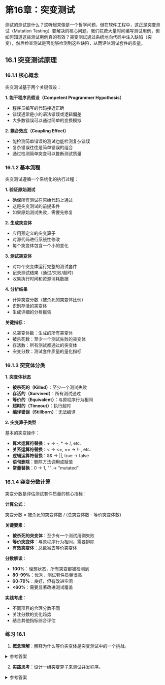 # 第16章：突变测试

测试的测试是什么？这听起来像是一个哲学问题，但在软件工程中，这正是突变测试（Mutation Testing）要解决的核心问题。我们花费大量时间编写测试用例，但如何知道这些测试用例真的有效？突变测试通过系统地向代码中注入缺陷（突变），然后检查测试是否能够检测到这些缺陷，从而评估测试套件的质量。

## 16.1 突变测试原理

### 16.1.1 核心概念

突变测试基于两个关键假设：

**1. 能干程序员假设（Competent Programmer Hypothesis）**
- 程序员编写的代码接近正确
- 错误通常是小的语法错误或逻辑偏差
- 大多数错误可以通过简单的变换模拟

**2. 耦合效应（Coupling Effect）**
- 能检测简单错误的测试也能检测复杂错误
- 复杂错误往往是简单错误的组合
- 通过检测简单突变可以推断测试质量

### 16.1.2 基本流程

突变测试遵循一个系统化的执行过程：

**1. 验证原始测试**
- 确保所有测试在原始代码上通过
- 这是突变测试的前提条件
- 如果原始测试失败，需要先修复

**2. 生成突变体**
- 应用预定义的突变算子
- 对源代码进行系统性修改
- 每个突变体包含一个小的变化

**3. 测试突变体**
- 对每个突变体运行完整的测试套件
- 记录测试结果（通过/失败/超时）
- 收集执行时间和资源消耗数据

**4. 分析结果**
- 计算突变分数（被杀死的突变体比例）
- 识别存活的突变体
- 生成详细的分析报告

**关键指标**：
- 总突变体数：生成的所有突变体
- 被杀死数：至少一个测试失败的突变体
- 存活数：所有测试都通过的突变体
- 突变分数：测试套件质量的量化指标

### 16.1.3 突变体分类

**1. 突变体状态**

- **被杀死的（Killed）**：至少一个测试失败
- **存活的（Survived）**：所有测试通过
- **等价的（Equivalent）**：与原程序行为相同
- **超时的（Timeout）**：执行超时
- **编译错误（Stillborn）**：无法编译

**2. 突变算子类型**

基本的突变操作：
- **算术运算符替换**：+ → -, * → /, etc.
- **关系运算符替换**：< → <=, == → !=, etc.
- **逻辑运算符替换**：&& → ||, true → false
- **语句删除**：删除方法调用或赋值
- **常量替换**：0 → 1, "" → "mutated"

### 16.1.4 突变分数计算

突变分数是评估测试套件质量的核心指标：

**计算公式**：

突变分数 = 被杀死的突变体数 / (总突变体数 - 等价突变体数)

**关键要素**：
- **被杀死的突变体**：至少有一个测试用例失败
- **等价突变体**：与原程序行为相同，需要排除
- **有效突变体**：总数减去等价突变体

**分数解读**：
- **100%**：理想状态，所有突变都被检测到
- **80-99%**：优秀，测试套件质量很高
- **60-79%**：良好，但有改进空间
- **<60%**：需要显著改进测试覆盖

**实践考虑**：
- 不同项目的合理分数不同
- 关注分数的变化趋势
- 结合其他指标综合评估

### 练习 16.1

1. **概念理解**：解释为什么等价突变体是突变测试中的一个挑战。

<details>
<summary>参考答案</summary>

等价突变体是突变测试中的主要挑战，原因如下：

1. **定义和识别困难**：
   - 等价突变体在语法上不同但语义上相同
   - 无法通过测试区分它们与原程序
   - 识别等价性是不可判定问题（停机问题的变体）

2. **对突变分数的影响**：
   - 等价突变体永远不会被"杀死"
   - 如果不识别，会降低突变分数
   - 给出测试质量的错误印象

3. **常见等价突变体示例**：
   
   考虑一个条件判断：当 x > 0 时返回 x，否则返回 0。
   
   如果将条件改为 x >= 0，在某些情况下会产生等价突变体：
   - 当 x 的值域不包含 0 时（如循环变量从 1 开始）
   - 当业务逻辑保证 x 永远为正时
   - 这种情况下，两种条件产生完全相同的结果

4. **计算资源浪费**：
   - 对等价突变体运行测试是无用功
   - 增加突变测试的执行时间
   - 可能导致误导性的测试改进努力

5. **缓解策略**：
   - 启发式检测：识别常见的等价模式
   - 统计方法：基于大量项目的经验数据
   - 人工审查：对存活的突变体进行人工检查
   - TCE（Trivial Compiler Equivalence）：利用编译器优化检测
   - 限制突变算子：避免产生大量等价突变体的算子

实践建议：
- 接受一定比例的等价突变体存在
- 关注相对突变分数的变化而非绝对值
- 使用多种突变算子组合减少等价突变体
- 建立项目特定的等价突变体模式库

</details>

2. **实践思考**：设计一组突变算子来测试并发程序。

<details>
<summary>参考答案</summary>

并发程序的突变算子设计需要特殊考虑并发特性：

1. **同步原语突变**：

   **锁操作突变类型**：
   - **删除锁获取**：移除同步块或锁获取语句
   - **删除锁释放**：注释掉unlock调用，可能导致死锁
   - **改变锁对象**：使用不同的锁对象，破坏同步语义
   - **改变锁顺序**：调换多个锁的获取顺序，测试死锁检测
   
   **检测目标**：竞态条件、死锁、数据不一致

2. **并发控制突变**：

   **内存可见性突变**：
   - **volatile修饰符删除**：测试内存可见性依赖
   - **原子操作降级**：将原子操作替换为非原子的读-改-写
   - **内存屏障删除**：移除显式的内存屏障指令
   - **happens-before关系破坏**：改变操作顺序
   
   **检测目标**：内存一致性问题、可见性缺陷

3. **线程操作突变**：

   **线程生命周期突变**：
    // 原始: thread.start();
    // 突变: thread.run(); // 同步执行
    
    // 线程等待突变
    // 原始: thread.join(1000);
    // 突变: thread.join(); // 无超时
    
    // 线程优先级突变
    // 原始: thread.setPriority(Thread.MAX_PRIORITY);
    // 突变: thread.setPriority(Thread.MIN_PRIORITY);
}
**[突变测试工程实践：基于突变算子的测试质量评估方法，涵盖工具集成、流程优化、质量度量等关键环节]**xml
<!-- Maven配置 -->
<plugin>
    <groupId>org.pitest</groupId>
    <artifactId>pitest-maven</artifactId>
    <version>1.7.0</version>
    <configuration>
        <targetClasses>
            <param>com.example.project.*</param>
        </targetClasses>
        <targetTests>
            <param>com.example.project.*Test</param>
        </targetTests>
        <mutators>
            <mutator>DEFAULTS</mutator>
            <mutator>STRONGER</mutator>
        </mutators>
        <outputFormats>
            <outputFormat>HTML</outputFormat>
            <outputFormat>XML</outputFormat>
        </outputFormats>
    </configuration>
</plugin>
```

**2. Stryker - JavaScript/TypeScript**

现代的JavaScript突变测试框架：

**[突变测试工程实践：基于突变算子的测试质量评估方法，涵盖工具集成、流程优化、质量度量等关键环节]**

**3. Mutmut - Python**

Python的突变测试工具：

**[突变测试工程实践：基于突变算子的测试质量评估方法，涵盖工具集成、流程优化、质量度量等关键环节]**

### 16.3.2 工具集成和自动化

**1. CI/CD集成**

**[突变测试工程实践：基于突变算子的测试质量评估方法，涵盖工具集成、流程优化、质量度量等关键环节]**

**2. 增量突变测试**

只对变更的代码进行突变测试：

**[突变测试工程实践：基于突变算子的测试质量评估方法，涵盖工具集成、流程优化、质量度量等关键环节]**

**3. 并行化执行**

提高突变测试性能：

**[突变测试工程实践：基于突变算子的测试质量评估方法，涵盖工具集成、流程优化、质量度量等关键环节]**

### 16.3.3 突变测试优化技术

**1. 突变体采样**

减少需要测试的突变体数量：

**[突变测试工程实践：基于突变算子的测试质量评估方法，涵盖工具集成、流程优化、质量度量等关键环节]**

**2. 测试优先级排序**

优先运行最可能杀死突变体的测试：

**[突变测试工程实践：基于突变算子的测试质量评估方法，涵盖工具集成、流程优化、质量度量等关键环节]**

**3. 突变体等价性检测**

自动识别等价突变体：

**[突变测试工程实践：基于突变算子的测试质量评估方法，涵盖工具集成、流程优化、质量度量等关键环节]**

### 16.3.4 结果分析和报告

**1. 突变测试报告生成**

**[突变测试工程实践：基于突变算子的测试质量评估方法，涵盖工具集成、流程优化、质量度量等关键环节]**

**2. 存活突变体分析**

**[突变测试工程实践：基于突变算子的测试质量评估方法，涵盖工具集成、流程优化、质量度量等关键环节]**

**3. 趋势分析**

跟踪突变分数的变化：

**[突变测试工程实践：基于突变算子的测试质量评估方法，涵盖工具集成、流程优化、质量度量等关键环节]**

### 练习 16.3

1. **工具比较**：比较不同编程语言的突变测试工具特性。

<details>
<summary>参考答案</summary>

主流突变测试工具特性比较：

| 特性 | PIT (Java) | Stryker (JS/TS) | Mutmut (Python) | Infection (PHP) | Mull (C/C++) |
|------|------------|-----------------|-----------------|-----------------|--------------|
| **突变算子** |
| 基本算子 | ✓ 完整 | ✓ 完整 | ✓ 完整 | ✓ 完整 | ✓ 完整 |
| 语言特定 | ✓ Lambda, Stream | ✓ Async/Await | ✓ Decorator | ✓ Trait, Type | ✓ Pointer |
| 自定义算子 | ✓ 插件系统 | ✓ 插件系统 | ✗ 有限 | ✓ 配置 | ✓ 配置 |
| **性能优化** |
| 增量测试 | ✓ | ✓ | ✓ | ✓ | ✗ |
| 并行执行 | ✓ | ✓ | ✓ | ✓ | ✓ |
| 测试优先级 | ✓ | ✗ | ✗ | ✓ | ✗ |
| 字节码突变 | ✓ | N/A | N/A | N/A | N/A |
| **集成支持** |
| Maven/Gradle | ✓ | N/A | N/A | N/A | ✓ CMake |
| NPM/Yarn | N/A | ✓ | N/A | N/A | N/A |
| CI/CD | ✓ 完整 | ✓ 完整 | ✓ 基本 | ✓ 完整 | ✓ 基本 |
| IDE插件 | ✓ IntelliJ | ✓ VSCode | ✗ | ✓ PHPStorm | ✗ |
| **报告功能** |
| HTML报告 | ✓ 详细 | ✓ 交互式 | ✓ 基本 | ✓ 详细 | ✓ 基本 |
| 覆盖率集成 | ✓ | ✓ | ✓ | ✓ | ✗ |
| 历史跟踪 | ✓ | ✓ | ✗ | ✓ | ✗ |
| **特殊功能** |
| 等价检测 | ✓ 基本 | ✗ | ✗ | ✓ 基本 | ✗ |
| 配置灵活性 | 高 | 高 | 中 | 高 | 中 |
| 学习曲线 | 中 | 低 | 低 | 中 | 高 |

**详细特性说明**：

1. **PIT (Java)**
   - 优势：
     - 成熟稳定，社区活跃
     - 字节码级突变，性能优秀
     - 丰富的突变算子
     - 完善的工具链集成
   - 劣势：
     - 配置较复杂
     - 仅支持Java/JVM语言

2. **Stryker (JavaScript/TypeScript)**
   - 优势：
     - 现代化设计，用户友好
     - 优秀的可视化报告
     - 支持多种测试框架
     - TypeScript原生支持
   - 劣势：
     - 相对较新，生态系统发展中
     - 性能优化仍在改进

3. **Mutmut (Python)**
   - 优势：
     - 简单易用
     - 快速上手
     - 与pytest良好集成
   - 劣势：
     - 功能相对基础
     - 报告功能简单
     - 缺少高级特性

4. **Infection (PHP)**
   - 优势：
     - PHP生态中最成熟
     - 支持PHPUnit和PHPSpec
     - 良好的性能
   - 劣势：
     - PHP特定
     - 社区相对较小

5. **Mull (C/C++)**
   - 优势：
     - 支持底层语言
     - LLVM基础，可扩展
     - 支持多种编译器
   - 劣势：
     - 配置复杂
     - 文档较少
     - 工具链集成有限

**选择建议**：

**[突变测试工程实践：基于突变算子的测试质量评估方法，涵盖工具集成、流程优化、质量度量等关键环节]**

**集成示例对比**：

**[突变测试工程实践：基于突变算子的测试质量评估方法，涵盖工具集成、流程优化、质量度量等关键环节]**

</details>

2. **实践题**：设计一个突变测试的增量集成策略。

<details>
<summary>参考答案</summary>

突变测试增量集成策略设计：

1. **阶段一：试点项目（第1-2周）**

**[突变测试工程实践：基于突变算子的测试质量评估方法，涵盖工具集成、流程优化、质量度量等关键环节]**

2. **阶段二：工具链集成（第3-4周）**

**[突变测试工程实践：基于突变算子的测试质量评估方法，涵盖工具集成、流程优化、质量度量等关键环节]**

**[突变测试工程实践：基于突变算子的测试质量评估方法，涵盖工具集成、流程优化、质量度量等关键环节]**

3. **阶段三：质量门禁（第5-6周）**

**[突变测试工程实践：基于突变算子的测试质量评估方法，涵盖工具集成、流程优化、质量度量等关键环节]**

4. **阶段四：团队培训（并行进行）**

**[突变测试工程实践：基于突变算子的测试质量评估方法，涵盖工具集成、流程优化、质量度量等关键环节]**

5. **阶段五：优化和扩展（第7-8周）**

**[突变测试工程实践：基于突变算子的测试质量评估方法，涵盖工具集成、流程优化、质量度量等关键环节]**

6. **阶段六：全面推广（第9-12周）**

**[突变测试工程实践：基于突变算子的测试质量评估方法，涵盖工具集成、流程优化、质量度量等关键环节]**

7. **持续改进流程**

**[突变测试工程实践：基于突变算子的测试质量评估方法，涵盖工具集成、流程优化、质量度量等关键环节]**

8. **成功指标和里程碑**

**[突变测试工程实践：基于突变算子的测试质量评估方法，涵盖工具集成、流程优化、质量度量等关键环节]**

关键成功因素：
1. 渐进式推进，避免大爆炸
2. 持续的培训和支持
3. 明确的价值展示
4. 工具和流程的持续优化
5. 管理层的支持和参与

</details>

### 进一步研究

1. 如何将突变测试应用于机器学习模型？
2. 量子程序的突变测试需要什么特殊考虑？
3. 如何设计适用于低代码平台的突变测试？

## 16.4 突变测试的应用

### 16.4.1 测试套件评估

**1. 测试充分性度量**

突变分数作为测试质量指标：

**[突变测试工程实践：基于突变算子的测试质量评估方法，涵盖工具集成、流程优化、质量度量等关键环节]**

**2. 测试用例优先级**

基于突变测试结果优化测试执行：

**[突变测试工程实践：基于突变算子的测试质量评估方法，涵盖工具集成、流程优化、质量度量等关键环节]**

**3. 测试集最小化**

移除冗余测试：

**[突变测试工程实践：基于突变算子的测试质量评估方法，涵盖工具集成、流程优化、质量度量等关键环节]**

### 16.4.2 测试驱动的突变（TDM）

**1. 突变驱动的测试开发**

使用突变测试指导测试编写：

**[突变测试工程实践：基于突变算子的测试质量评估方法，涵盖工具集成、流程优化、质量度量等关键环节]**

**2. 测试质量改进循环**

**[突变测试工程实践：基于突变算子的测试质量评估方法，涵盖工具集成、流程优化、质量度量等关键环节]**

### 16.4.3 故障定位

**1. 基于突变的故障定位**

**[突变测试工程实践：基于突变算子的测试质量评估方法，涵盖工具集成、流程优化、质量度量等关键环节]**

**2. 回归测试选择**

**[突变测试工程实践：基于突变算子的测试质量评估方法，涵盖工具集成、流程优化、质量度量等关键环节]**

### 16.4.4 实际案例研究

**1. 开源项目应用**

**[突变测试工程实践：基于突变算子的测试质量评估方法，涵盖工具集成、流程优化、质量度量等关键环节]**

**2. 工业应用案例**

**[突变测试工程实践：基于突变算子的测试质量评估方法，涵盖工具集成、流程优化、质量度量等关键环节]**

### 练习 16.4

1. **应用题**：设计一个基于突变测试的代码审查辅助工具。

<details>
<summary>参考答案</summary>

基于突变测试的代码审查辅助工具设计：

1. **核心功能架构**：

**[突变测试工程实践：基于突变算子的测试质量评估方法，涵盖工具集成、流程优化、质量度量等关键环节]**

2. **变更分析模块**：

**[突变测试工程实践：基于突变算子的测试质量评估方法，涵盖工具集成、流程优化、质量度量等关键环节]**

3. **智能突变生成**：

**[突变测试工程实践：基于突变算子的测试质量评估方法，涵盖工具集成、流程优化、质量度量等关键环节]**

4. **测试质量评估**：

**[突变测试工程实践：基于突变算子的测试质量评估方法，涵盖工具集成、流程优化、质量度量等关键环节]**

5. **审查建议生成器**：

**[突变测试工程实践：基于突变算子的测试质量评估方法，涵盖工具集成、流程优化、质量度量等关键环节]**

6. **可视化报告生成**：

**[突变测试工程实践：基于突变算子的测试质量评估方法，涵盖工具集成、流程优化、质量度量等关键环节]**

7. **集成接口**：

**[突变测试工程实践：基于突变算子的测试质量评估方法，涵盖工具集成、流程优化、质量度量等关键环节]**

8. **使用示例**：

**[突变测试工程实践：基于突变算子的测试质量评估方法，涵盖工具集成、流程优化、质量度量等关键环节]**

功能特点：
1. 自动识别高风险代码变更
2. 基于突变分析的测试建议
3. 可视化的质量报告
4. 与代码审查流程无缝集成
5. 智能的优先级排序
6. 持续学习和改进

预期效果：
- 提高代码审查效率30-50%
- 发现更多潜在缺陷
- 提升测试质量意识
- 标准化审查流程

</details>

2. **分析题**：比较突变测试与其他测试充分性准则（如代码覆盖率）的优劣。

<details>
<summary>参考答案</summary>

突变测试与其他测试充分性准则的比较分析：

1. **与代码覆盖率的比较**：

**[突变测试工程实践：基于突变算子的测试质量评估方法，涵盖工具集成、流程优化、质量度量等关键环节]**

2. **具体比较维度**：

**检测能力**：
**[突变测试工程实践：基于突变算子的测试质量评估方法，涵盖工具集成、流程优化、质量度量等关键环节]**

**成本对比**：
**[突变测试工程实践：基于突变算子的测试质量评估方法，涵盖工具集成、流程优化、质量度量等关键环节]**

3. **优势对比**：

**突变测试的优势**：
**[突变测试工程实践：基于突变算子的测试质量评估方法，涵盖工具集成、流程优化、质量度量等关键环节]**

4. **局限性对比**：

**[突变测试工程实践：基于突变算子的测试质量评估方法，涵盖工具集成、流程优化、质量度量等关键环节]**

5. **实际应用场景建议**：

**[突变测试工程实践：基于突变算子的测试质量评估方法，涵盖工具集成、流程优化、质量度量等关键环节]**

6. **组合使用策略**：

**[突变测试工程实践：基于突变算子的测试质量评估方法，涵盖工具集成、流程优化、质量度量等关键环节]**

7. **定量比较研究**：

**[突变测试工程实践：基于突变算子的测试质量评估方法，涵盖工具集成、流程优化、质量度量等关键环节]**

8. **实践建议总结**：

**[突变测试工程实践：基于突变算子的测试质量评估方法，涵盖工具集成、流程优化、质量度量等关键环节]**

**结论**：
- 代码覆盖率是必要但不充分的
- 突变测试提供更强的质量保证
- 成本是突变测试的主要障碍
- 组合使用多种准则最有效
- 根据项目特点选择合适策略

</details>

### 进一步研究

1. 如何将突变测试应用于持续部署环境？
2. 突变测试在测试驱动开发（TDD）中的角色？
3. 如何评估突变测试本身的有效性？

## 本章小结

突变测试作为评估测试质量的强大技术，为我们提供了超越传统覆盖率的洞察。本章我们探讨了：

1. **基本原理**：突变测试的理论基础、核心概念和执行流程
2. **突变算子**：从传统到特定语言的各类突变算子设计
3. **工具生态**：主流工具的特性、集成方法和优化技术
4. **实际应用**：测试评估、质量改进、故障定位等应用场景

关键要点：
- 突变测试是最强的测试充分性准则之一
- 等价突变体是主要的技术挑战
- 工具和自动化是实用化的关键
- 增量式应用更容易被接受
- 与其他技术结合使用效果最佳

下一章，我们将探讨模糊测试（Fuzzing）和安全测试，了解如何通过自动化的方式发现安全漏洞。